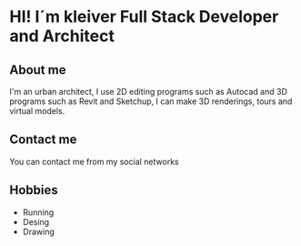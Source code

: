 # HI! I´m kleiver Full Stack Developer and Architect

## About me
I'm an urban architect, I use 2D editing programs such as Autocad and 3D programs such as Revit and Sketchup, I can make 3D renderings, tours and virtual models.

## Contact me
You can contact me from my social networks

## Hobbies
- Running
- Desing
- Drawing
